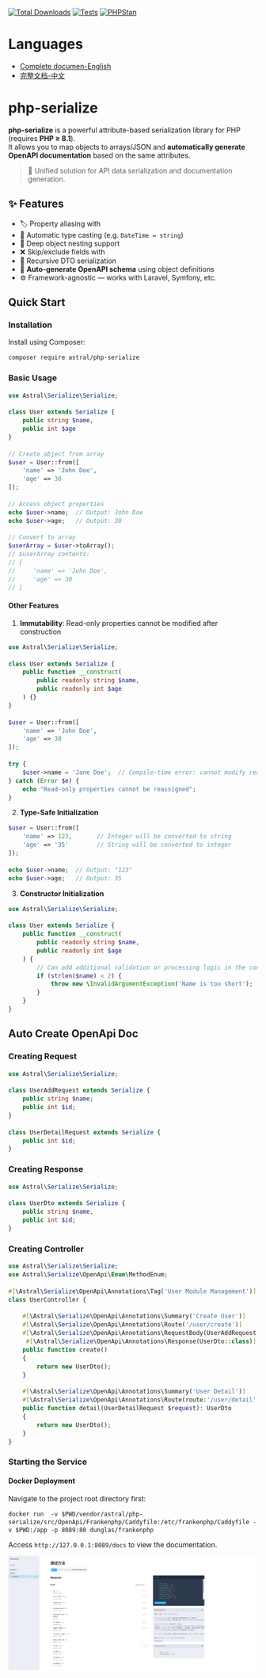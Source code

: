 [![Total Downloads](https://img.shields.io/packagist/dt/astral/php-serialize.svg?style=flat-square)](https://packagist.org/packages/astral/php-serialize)
[![Tests](https://github.com/astral-data/php-serialize/actions/workflows/test.yml/badge.svg)](https://github.com/astral-data/php-serialize/actions/workflows/test.yml)
[![PHPStan](https://github.com/astral-data/php-serialize/actions/workflows/phpstan.yml/badge.svg)](https://github.com/astral-data/php-serialize/actions/workflows/phpstan.yml)

# Languages

- [Complete documen-English](https://astrals-organization.gitbook.io/php-serialize/php-serialize-en)
- [完整文档-中文](https://astrals-organization.gitbook.io/php-serialize)

# php-serialize

**php-serialize** is a powerful attribute-based serialization library for PHP (requires **PHP ≥ 8.1**).  
It allows you to map objects to arrays/JSON and **automatically generate OpenAPI documentation** based on the same attributes.

> 🚀 Unified solution for API data serialization and documentation generation.

## ✨ Features

- 🏷️ Property aliasing with
- 🔄 Automatic type casting (e.g. `DateTime ↔ string`)
- 🔁 Deep object nesting support
- ❌ Skip/exclude fields with
- 🧩 Recursive DTO serialization
- 🧬 **Auto-generate OpenAPI schema** using object definitions
- ⚙️ Framework-agnostic — works with Laravel, Symfony, etc.

## Quick Start

### Installation

Install using Composer:

```bash
composer require astral/php-serialize
```

### Basic Usage

```php
use Astral\Serialize\Serialize;

class User extends Serialize {
    public string $name,
    public int $age
}

// Create object from array
$user = User::from([
    'name' => 'John Doe',
    'age' => 30
]);

// Access object properties
echo $user->name;  // Output: John Doe
echo $user->age;   // Output: 30

// Convert to array
$userArray = $user->toArray();
// $userArray contents:
// [
//     'name' => 'John Doe',
//     'age' => 30
// ]
```

#### Other Features

1. **Immutability**: Read-only properties cannot be modified after construction

```php
use Astral\Serialize\Serialize;

class User extends Serialize {
    public function __construct(
        public readonly string $name,
        public readonly int $age
    ) {}
}

$user = User::from([
    'name' => 'John Doe',
    'age' => 30
]);

try {
    $user->name = 'Jane Doe';  // Compile-time error: cannot modify read-only property
} catch (Error $e) {
    echo "Read-only properties cannot be reassigned";
}
```

2. **Type-Safe Initialization**

```php
$user = User::from([
    'name' => 123,       // Integer will be converted to string
    'age' => '35'        // String will be converted to integer
]);

echo $user->name;  // Output: "123"
echo $user->age;   // Output: 35
```

3. **Constructor Initialization**

```php
use Astral\Serialize\Serialize;

class User extends Serialize {
    public function __construct(
        public readonly string $name,
        public readonly int $age
    ) {
        // Can add additional validation or processing logic in the constructor
        if (strlen($name) < 2) {
            throw new \InvalidArgumentException('Name is too short');
        }
    }
}
```

## Auto Create OpenApi Doc

### Creating Request

```php
use Astral\Serialize\Serialize;

class UserAddRequest extends Serialize {
    public string $name;
    public int $id;
}

class UserDetailRequest extends Serialize {
    public int $id;
}
```

### Creating Response
```php
use Astral\Serialize\Serialize;

class UserDto extends Serialize {
    public string $name,
    public int $id;
}
```

### Creating Controller
```php
use Astral\Serialize\Serialize;
use Astral\Serialize\OpenApi\Enum\MethodEnum;

#[\Astral\Serialize\OpenApi\Annotations\Tag('User Module Management')]
class UserController {

    #[\Astral\Serialize\OpenApi\Annotations\Summary('Create User')]
    #[\Astral\Serialize\OpenApi\Annotations\Route('/user/create')]
    #[\Astral\Serialize\OpenApi\Annotations\RequestBody(UserAddRequest::class)]
     #[\Astral\Serialize\OpenApi\Annotations\Response(UserDto::class)]
    public function create() 
    {
        return new UserDto(); 
    }
    
    #[\Astral\Serialize\OpenApi\Annotations\Summary('User Detail')]
    #[\Astral\Serialize\OpenApi\Annotations\Route(route:'/user/detail', method: MethodEnum::GET)]
    public function detail(UserDetailRequest $request): UserDto  
    {
        return new UserDto();
    }
}
```
### Starting the Service

#### Docker Deployment

Navigate to the project root directory first:

```shell
docker run  -v $PWD/vendor/astral/php-serialize/src/OpenApi/Frankenphp/Caddyfile:/etc/frankenphp/Caddyfile -v $PWD:/app -p 8089:80 dunglas/frankenphp
```
Access `http://127.0.0.1:8089/docs` to view the documentation.

![UI-IMG](./docs/en/openapi/ui.png)
